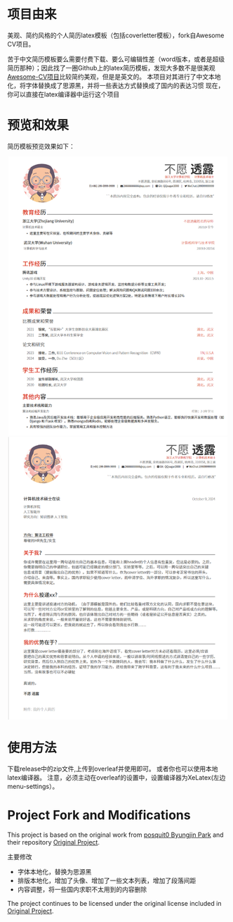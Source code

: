 # 项目由来
美观、简约风格的个人简历latex模板（包括coverletter模板），fork自Awesome CV项目。


苦于中文简历模板要么需要付费下载、要么可编辑性差（word版本，或者是超级简历那种）；因此找了一圈Github上的latex简历模板，发现大多数不是很美观
[Awesome-CV项目](https://github.com "GitHub - Where the world builds software together")比较简约美观，但是是英文的。
本项目对其进行了中文本地化，将字体替换成了思源黑，并将一些表达方式替换成了国内的表达习惯
现在，你可以直接在latex编译器中运行这个项目
# 预览和效果
简历模板预览效果如下：
<div align="center">
    <img src="./example/resume_example.png" alt="image1" width="500" />
    <img src="./example/cover_letter_example.png" alt="image2" width="500" />
</div>

# 使用方法
下载release中的zip文件,上传到overleaf并使用即可。
或者你也可以使用本地latex编译器。
注意，必须主动在overleaf的设置中，设置编译器为XeLatex(左边menu-settings）。

# Project Fork and Modifications

This project is based on the original work from [posquit0 Byungjin Park]([https://github.com/originalauthor](https://github.com/posquit0)) and their repository [Original Project]([https://github.com/originalproject](https://github.com/posquit0/Awesome-CV)).

主要修改
- 字体本地化，替换为思源黑
- 排版本地化，增加了头像、增加了一些文本列表，增加了段落间距
- 内容调整，将一些国内求职不太用到的内容删除

The project continues to be licensed under the original license included in [Original Project]([https://github.com/originalproject](https://github.com/posquit0/Awesome-CV)).
